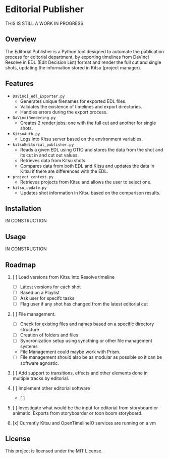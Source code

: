 # Editorial Publisher

THIS IS STILL A WORK IN PROGRESS

## Overview
The Editorial Publisher is a Python tool designed to automate the publication process for editorial department, by exporting timelines from DaVinci Resolve in EDL (Edit Decision List) format and render the full cut and single shots, updating the information stored in Kitsu (project manager).

## Features
- `DaVinci_edl_Exporter.py`
   - Generates unique filenames for exported EDL files.
   - Validates the existence of timelines and export directories.
   - Handles errors during the export process.
- `DaVinciRendering.py`
   - Creates 2 render jobs: one with the full cut and another for single shots.
- `KitsuAuth.py`
   - Logs into Kitsu server based on the environment variables.
- `kitsuEditorial_publisher.py`
   - Reads a given EDL using OTIO and stores the data from the shot and its cut in and cut out values.
   - Retrieves data from Kitsu shots.
   - Compares data from both EDL and Kitsu and updates the data in Kitsu if there are differences with the EDL.
- `project_context.py`
   - Retrieves projects from Kitsu and allows the user to select one.
- `kitsu_update.py`
   - Updates shot information in Kitsu based on the comparison results.


## Installation
IN CONSTRUCTION

## Usage
IN CONSTRUCTION

## Roadmap
1. [ ] Load versions from Kitsu into Resolve timeline
   * [ ] Latest versions for each shot
   * [ ] Based on a Playlist
   * [ ] Ask user for specifc tasks
   * [ ] Flag user if any shot has changed from the latest editorial cut 

2. [ ] File management. 
   * [ ] Check for existing files and names based on a specific directory structure
   * [ ] Creation of folders and files 
   * [ ] Syncronization setup using syncthing or other file management systems 
   * File Management could maybe work with Prism. 
   * [ ] File management should also be as modular as possible so it can be software agnostic. 

3. [ ] Add support to transitions, effects and other elements done in multiple tracks by editorial.

4. [ ] Implement other editorial software
   * [ ] 

5. [ ] Investigate what would be the input for editorial from storyboard or animatic. Exports from storyboarder or toon boom storyboard. 

 

6. [x] Currently Kitsu and OpenTimelineIO services are running on a vm 

## License
This project is licensed under the MIT License.